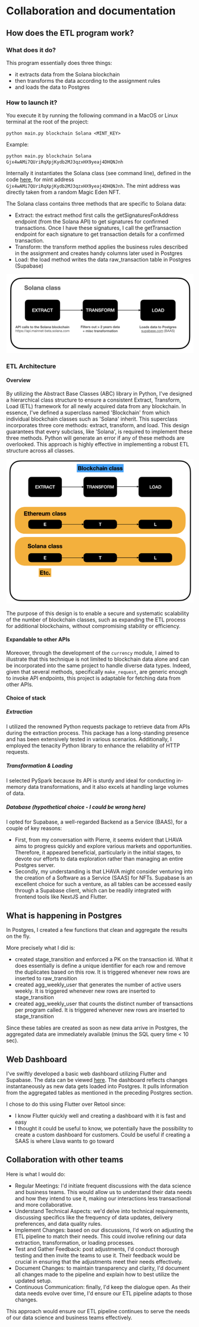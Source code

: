 # Collaboration and documentation

## How does the ETL program work?

### What does it do?

This program essentially does three things:
- it extracts data from the Solana blockchain
- then transforms the data according to the assignment rules
- and loads the data to Postgres

### How to launch it?

You execute it by running the following command in a MacOS or Linux terminal at the root of the project:
```
python main.py blockchain Solana <MINT_KEY>
```

Example: 
```
python main.py blockchain Solana Gjx4wAMi7QUriRqXpjKydb2MJ3qzxHX9yeaj4DHQNJnh
```

Internally it instantiates the Solana class (see command line), defined in the code [here](./blockchain/solana/solana.py), for mint address `Gjx4wAMi7QUriRqXpjKydb2MJ3qzxHX9yeaj4DHQNJnh`. The mint address was directly taken from a random Magic Eden NFT.

The Solana class contains three methods that are specific to Solana data:
- Extract: the extract method first calls the getSignaturesForAddress endpoint (from the Solana API) to get signatures for confirmed transactions. Once I have these signatures, I call the getTransaction endpoint for each signature to get transaction details for a confirmed transaction.
- Transform: the transform method applies the business rules described in the assignment and creates handy columns later used in Postgres
- Load: the load method writes the data raw_transaction table in Postgres (Supabase)

!['solana class'](ressources/solana_class.png)

### ETL Architecture

#### Overview

By utilizing the Abstract Base Classes (ABC) library in Python, I've designed a hierarchical class structure to ensure a consistent Extract, Transform, Load (ETL) framework for all newly acquired data from any blockchain. In essence, I've defined a superclass named 'Blockchain' from which individual blockchain classes such as 'Solana' inherit. This superclass incorporates three core methods: extract, transform, and load. This design guarantees that every subclass, like 'Solana', is required to implement these three methods. Python will generate an error if any of these methods are overlooked. This approach is highly effective in implementing a robust ETL structure across all classes.

!['hierarchy'](ressources/blockchain_hierarchy.png)

The purpose of this design is to enable a secure and systematic scalability of the number of blockchain classes, such as expanding the ETL process for additional blockchains, without compromising stability or efficiency.

#### Expandable to other APIs

Moreover, through the development of the `currency` module, I aimed to illustrate that this technique is not limited to blockchain data alone and can be incorporated into the same project to handle diverse data types. Indeed, given that several methods, specifically `make_request`, are generic enough to invoke API endpoints, this project is adaptable for fetching data from other APIs.

#### Choice of stack

##### Extraction

I utilized the renowned Python requests package to retrieve data from APIs during the extraction process. This package has a long-standing presence and has been extensively tested in various scenarios. Additionally, I employed the tenacity Python library to enhance the reliability of HTTP requests.

##### Transformation & Loading

I selected PySpark because its API is sturdy and ideal for conducting in-memory data transformations, and it also excels at handling large volumes of data.

##### Database (hypothetical choice - I could be wrong here)

I opted for Supabase, a well-regarded Backend as a Service (BAAS), for a couple of key reasons:
- First, from my conversation with Pierre, it seems evident that LHAVA aims to progress quickly and explore various markets and opportunities. Therefore, it appeared beneficial, particularly in the initial stages, to devote our efforts to data exploration rather than managing an entire Postgres server.
- Secondly, my understanding is that LHAVA might consider venturing into the creation of a Software as a Service (SAAS) for NFTs. Supabase is an excellent choice for such a venture, as all tables can be accessed easily through a Supabase client, which can be readily integrated with frontend tools like NextJS and Flutter.

## What is happening in Postgres

In Postgres, I created a few functions that clean and aggregate the results on the fly.

More precisely what I did is:
- created stage_transition and enforced a PK on the transaction id. What it does essentially is define a unique identifier for each row and remove the duplicates based on this row. It is triggered whenever new rows are inserted to raw_transition
- created agg_weekly_user that generates the number of active users weekly. It is triggered whenever new rows are inserted to stage_transition
- created agg_weekly_user that counts the distinct number of transactions per program called. It is triggered whenever new rows are inserted to stage_transition

Since these tables are created as soon as new data arrive in Postgres, the aggregated data are immediately available (minus the SQL query time < 10 sec).

## Web Dashboard 

I've swiftly developed a basic web dashboard utilizing Flutter and Supabase. 
The data can be viewed [here](https://app.cvbuilderai.com/solana). 
The dashboard reflects changes instantaneously as new data gets loaded into Postgres.
It pulls information from the aggregated tables as mentioned in the preceding Postgres section.

I chose to do this using Flutter over Retool since:
- I know Flutter quickly well and creating a dashboard with it is fast and easy
- I thought it could be useful to know, we potentially have the possibility to create a custom dashboard for customers. Could be useful if creating a SAAS is where Llava wants to go toward

## Collaboration with other teams

Here is what I would do:

- Regular Meetings: I'd initiate frequent discussions with the data science and business teams. This would allow us to understand their data needs and how they intend to use it, making our interactions less transactional and more collaborative.
- Understand Technical Aspects: we'd delve into technical requirements, discussing specifics like the frequency of data updates, delivery preferences, and data quality rules.
- Implement Changes: based on our discussions, I'd work on adjusting the ETL pipeline to match their needs. This could involve refining our data extraction, transformation, or loading processes.
- Test and Gather Feedback: post adjustments, I'd conduct thorough testing and then invite the teams to use it. Their feedback would be crucial in ensuring that the adjustments meet their needs effectively.
- Document Changes: to maintain transparency and clarity, I'd document all changes made to the pipeline and explain how to best utilize the updated setup.
- Continuous Communication: finally, I'd keep the dialogue open. As their data needs evolve over time, I'd ensure our ETL pipeline adapts to those changes.

This approach would ensure our ETL pipeline continues to serve the needs of our data science and business teams effectively.

